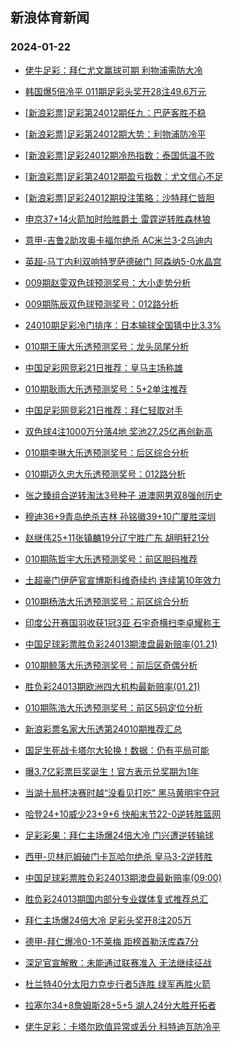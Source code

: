 ## 新浪体育新闻 
### 2024-01-22

+ [佬牛足彩：拜仁尤文赢球可期 利物浦需防大冷](https://sports.sina.com.cn/l/2024-01-21/doc-inaefwwh6486201.shtml)

+ [韩国爆5倍冷平 011期足彩头奖开28注49.6万元](https://sports.sina.com.cn/l/2024-01-21/doc-inaefsqp6245272.shtml)

+ [[新浪彩票]足彩第24012期任九：巴萨客胜不稳](https://sports.sina.com.cn/l/2024-01-21/doc-inaefsqi8811261.shtml)

+ [[新浪彩票]足彩第24012期大势：利物浦防冷平](https://sports.sina.com.cn/l/2024-01-21/doc-inaefsqp6245538.shtml)

+ [[新浪彩票]足彩24012期冷热指数：泰国低温不败](https://sports.sina.com.cn/l/2024-01-21/doc-inaefsqm9469059.shtml)

+ [[新浪彩票]足彩第24012期盈亏指数：尤文信心不足](https://sports.sina.com.cn/l/2024-01-21/doc-inaefsqi8811824.shtml)

+ [[新浪彩票]足彩24012期投注策略：沙特拜仁皆胆](https://sports.sina.com.cn/l/2024-01-21/doc-inaefsqk6592346.shtml)

+ [申京37+14火箭加时险胜爵士 雷霆逆转胜森林狼](https://sports.sina.com.cn/basketball/nba/2024-01-21/doc-inaehcee6376423.shtml)

+ [意甲-吉鲁2助攻奥卡福尔绝杀 AC米兰3-2乌迪内](https://sports.sina.com.cn/g/seriea/2024-01-21/doc-inaefwwi9350470.shtml)

+ [英超-马丁内利双响特罗萨德破门 阿森纳5-0水晶宫](https://sports.sina.com.cn/g/pl/2024-01-21/doc-inaefwwi9349595.shtml)

+ [009期赵雯双色球预测奖号：大小走势分析](https://sports.sina.com.cn/l/2024-01-21/doc-inaehcee6373716.shtml)

+ [009期陈辰双色球预测奖号：012路分析](https://sports.sina.com.cn/l/2024-01-21/doc-inaehcei6023069.shtml)

+ [24010期足彩冷门排序：日本输球全国猜中比3.3%](https://sports.sina.com.cn/l/2024-01-21/doc-inaehcec8590398.shtml)

+ [010期王康大乐透预测奖号：龙头凤尾分析](https://sports.sina.com.cn/l/2024-01-21/doc-inaehinc9138441.shtml)

+ [中国足彩网竞彩21日推荐：皇马主场称雄](https://sports.sina.com.cn/l/2024-01-21/doc-inaehcef9235223.shtml)

+ [010期耿雨大乐透预测奖号：5+2单注推荐](https://sports.sina.com.cn/l/2024-01-21/doc-inaehinf5915245.shtml)

+ [中国足彩网竞彩21日推荐：拜仁轻取对手](https://sports.sina.com.cn/l/2024-01-21/doc-inaehcei6012461.shtml)

+ [双色球4注1000万分落4地 奖池27.25亿再创新高](https://sports.sina.com.cn/l/2024-01-21/doc-inaeiers5818461.shtml)

+ [010期李琳大乐透预测奖号：后区综合分析](https://sports.sina.com.cn/l/2024-01-21/doc-inaehimz8489382.shtml)

+ [010期迈久忠大乐透预测奖号：012路分析](https://sports.sina.com.cn/l/2024-01-21/doc-inaehinf5915539.shtml)

+ [张之臻组合逆转淘汰3号种子 进澳网男双8强创历史](https://sports.sina.com.cn/tennis/china/2024-01-21/doc-inaehpuc5799596.shtml)

+ [穆迪36+9青岛绝杀吉林 孙铭徽39+10广厦胜深圳](https://sports.sina.com.cn/basketball/cba/2024-01-21/doc-inaeierv5455279.shtml)

+ [赵继伟25+11张镇麟19分辽宁胜广东 胡明轩21分](https://sports.sina.com.cn/basketball/cba/2024-01-21/doc-inaehyiv8806321.shtml)

+ [010期陈哲宇大乐透预测奖号：前区胆码推荐](https://sports.sina.com.cn/l/2024-01-21/doc-inaehinf5914912.shtml)

+ [土超豪门伊萨官宣博斯科维奇续约 连续第10年效力](https://sports.sina.com.cn/others/volleyball/2024-01-21/doc-inaehtzz5694457.shtml)

+ [010期杨浩大乐透预测奖号：前区综合分析](https://sports.sina.com.cn/l/2024-01-21/doc-inaehinc9137930.shtml)

+ [印度公开赛国羽收获1冠3亚 石宇奇横扫李卓耀称王](https://sports.sina.com.cn/others/badmin/2024-01-21/doc-inaehyix5573251.shtml)

+ [中国足球彩票胜负彩24013期澳盘最新赔率(01.21)](https://sports.sina.com.cn/l/2024-01-21/doc-inaehcec8581925.shtml)

+ [010期鲸落大乐透预测奖号：前后区奇偶分析](https://sports.sina.com.cn/l/2024-01-21/doc-inaehinf5914803.shtml)

+ [胜负彩24013期欧洲四大机构最新赔率(01.21)](https://sports.sina.com.cn/l/2024-01-21/doc-inaehcei6013207.shtml)

+ [010期陈浩大乐透预测奖号：前区5码定位分析](https://sports.sina.com.cn/l/2024-01-21/doc-inaehinf5915351.shtml)

+ [新浪彩票名家大乐透第24010期推荐汇总](https://sports.sina.com.cn/l/2024-01-21/doc-inaehptz9009800.shtml)

+ [国足生死战卡塔尔大轮换！数据：仍有平局可能](https://sports.sina.com.cn/l/2024-01-22/doc-inaeizvi8222691.shtml)

+ [曝3.7亿彩票巨奖诞生！官方表示兑奖期为1年](https://sports.sina.com.cn/l/2024-01-22/doc-inaeizvi8222290.shtml)

+ [当湖十局杯决赛时越“没看见打吃” 黑马黄明宇夺冠](https://sports.sina.com.cn/go/2024-01-21/doc-inaefwwh6487604.shtml)

+ [哈登24+10威少23+9+6 快船末节22-0逆转胜篮网](https://sports.sina.com.cn/basketball/nba/2024-01-22/doc-inaeizvi8237217.shtml)

+ [足彩彩果：拜仁主场爆24倍大冷 门兴遭逆转输球](https://sports.sina.com.cn/l/2024-01-22/doc-inaeizvm5001300.shtml)

+ [西甲-贝林厄姆破门卡瓦哈尔绝杀 皇马3-2逆转胜](https://sports.sina.com.cn/g/laliga/2024-01-22/doc-inaeizvq4687618.shtml)

+ [中国足球彩票胜负彩24013期澳盘最新赔率(09:00)](https://sports.sina.com.cn/l/2024-01-21/doc-inaehcec8581925.shtml)

+ [胜负彩24013期国内部分专业媒体复式推荐总汇](https://sports.sina.com.cn/l/2024-01-22/doc-inaeizvm5010368.shtml)

+ [拜仁主场爆24倍大冷 足彩头奖开8注205万](https://sports.sina.com.cn/l/2024-01-22/doc-inaeizvm5001300.shtml)

+ [德甲-拜仁爆冷0-1不莱梅 距榜首勒沃库森7分](https://sports.sina.com.cn/global/germany/2024-01-22/doc-inaeizvi8233664.shtml)

+ [深足官宣解散：未能通过联赛准入 无法继续征战](https://sports.sina.com.cn/china/2024-01-22/doc-inaekhce5267541.shtml)

+ [杜兰特40分太阳力克步行者5连胜 绿军再胜火箭](https://sports.sina.com.cn/basketball/nba/2024-01-22/doc-inaeknmc8021959.shtml)

+ [拉塞尔34+8詹姆斯28+5+5 湖人24分大胜开拓者](https://sports.sina.com.cn/basketball/nba/2024-01-22/doc-inaeknmc8045982.shtml)

+ [佬牛足彩：卡塔尔欧值异常或丢分 科特迪瓦防冷平](https://sports.sina.com.cn/l/2024-01-22/doc-inaeknmf4822412.shtml)

